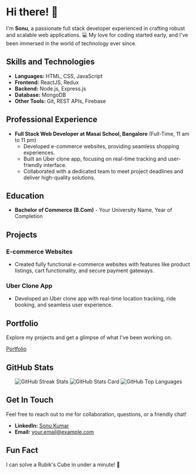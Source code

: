 # Hi there! 👋

I'm **Sonu**, a passionate full stack developer experienced in crafting robust and scalable web applications. 💻 My love for coding started early, and I've been immersed in the world of technology ever since.

## Skills and Technologies
- **Languages:** HTML, CSS, JavaScript
- **Frontend:** ReactJS, Redux
- **Backend:** Node.js, Express.js
- **Database:** MongoDB
- **Other Tools:** Git, REST APIs, Firebase

## Professional Experience
- **Full Stack Web Developer at Masai School, Bangalore** (Full-Time, 11 am to 11 pm)
  - Developed e-commerce websites, providing seamless shopping experiences.
  - Built an Uber clone app, focusing on real-time tracking and user-friendly interface.
  - Collaborated with a dedicated team to meet project deadlines and deliver high-quality solutions.

## Education
- **Bachelor of Commerce (B.Com)** - Your University Name, Year of Completion

## Projects
### E-commerce Websites
- Created fully functional e-commerce websites with features like product listings, cart functionality, and secure payment gateways.

### Uber Clone App
- Developed an Uber clone app with real-time location tracking, ride booking, and seamless user experience.

## Portfolio
Explore my projects and get a glimpse of what I've been working on.

[Portfolio](https://snu0929.github.io/)

## GitHub Stats
<div align="center">
  <img id="github-streak-stats" src="https://github-readme-streak-stats.herokuapp.com/?user=snu0929&theme=dark" alt="GitHub Streak Stats">
  <img src="https://github-readme-stats.vercel.app/api?username=snu0929&show_icons=true&theme=dark" alt="GitHub Stats Card">
  <img src="https://github-readme-stats.vercel.app/api/top-langs/?username=snu0929&theme=dark" alt="GitHub Top Languages">
</div>

## Get In Touch
Feel free to reach out to me for collaboration, questions, or a friendly chat!

- **LinkedIn:** [Sonu Kumar](https://www.linkedin.com/in/sonu-kumar-005827257/)
- **Email:** your.email@example.com

## Fun Fact
I can solve a Rubik's Cube in under a minute! 🧩
